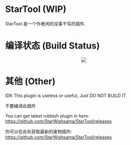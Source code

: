 # StarTool (WIP)
StarTool 是一个作者闲的没事干写的插件.

# 编译状态 (Build Status)
<p align="center">
  <a href="https://travis-ci.org/StarWishsama/StarTool">
    <img src="https://travis-ci.org/StarWishsama/StarTool.svg?branch=lite">
  </a>
</p>

# 其他 (Other)
IDK This plugin is useless or useful, Just DO NOT BUILD IT

不要编译此插件

You can get latest rubbish plugin in here: https://github.com/StarWishsama/StarTool/releases

你可以在此处获取最新的废物插件: https://github.com/StarWishsama/StarTool/releases
